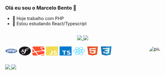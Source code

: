 ### Olá eu sou o Marcelo Bento 👋
- 🔭 Hoje trabalho com PHP
- 🌱 Estou estudando React/Typescript

##

<div align="center">
  <a href="https://github.com/marcelobento">
  <img height="180em" src="https://github-readme-stats.vercel.app/api?username=marcelobento&show_icons=true&theme=dark&include_all_commits=true&count_private=true"/>
  <img height="180em" src="https://github-readme-stats.vercel.app/api/top-langs/?username=marcelobento&layout=compact&langs_count=7&theme=dark"/>
  </a>
</div>
  
<div style="display: inline_block"><br />
  <img align="center" alt="PHP" height="30" width="40" src="https://raw.githubusercontent.com/devicons/devicon/master/icons/php/php-plain.svg">
  <img align="center" alt="PHP" height="30" width="40" src="https://raw.githubusercontent.com/devicons/devicon/master/icons/symfony/symfony-original.svg">
  <img align="center" alt="PHP" height="30" width="40" src="https://raw.githubusercontent.com/devicons/devicon/master/icons/laravel/laravel-plain.svg">
  <img align="center" alt="Js" height="30" width="40" src="https://raw.githubusercontent.com/devicons/devicon/master/icons/javascript/javascript-plain.svg">
  <img align="center" alt="Ts" height="30" width="40" src="https://raw.githubusercontent.com/devicons/devicon/master/icons/typescript/typescript-plain.svg">
  <img align="center" alt="React" height="30" width="40" src="https://raw.githubusercontent.com/devicons/devicon/master/icons/react/react-original.svg">
  <img align="center" alt="HTML" height="30" width="40" src="https://raw.githubusercontent.com/devicons/devicon/master/icons/html5/html5-original.svg">
  <img align="center" alt="CSS" height="30" width="40" src="https://raw.githubusercontent.com/devicons/devicon/master/icons/css3/css3-original.svg">
  <img align="right" alt="pic" height="160" style="border-radius:30px;" src="https://s.gravatar.com/avatar/36e233ef5555740bf28267c6a75c1f7f?s=160">
</div>
  
##
 
<div> 
  <a href = "mailto:marcelobentodarocha@gmail.com">
    <img src="https://img.shields.io/badge/-Gmail-%23333?style=for-the-badge&logo=gmail&logoColor=white" target="_blank">
  </a>
  <a href="https://www.linkedin.com/in/marcelo-bento-da-rocha-7aaa4820" target="_blank">
    <img src="https://img.shields.io/badge/-LinkedIn-%230077B5?style=for-the-badge&logo=linkedin&logoColor=white" target="_blank">
  </a> 
</div>
